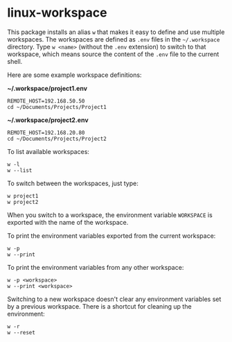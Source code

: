 # linux-workspace

This package installs an alias `w` that makes it easy to define and use
multiple workspaces. The workspaces are defined as `.env` files in the
`~/.workspace` directory. Type `w <name>` (without the `.env` extension)
to switch to that workspace, which means source the content of the `.env`
file to the current shell. 

Here are some example workspace definitions:

**~/.workspace/project1.env**

    REMOTE_HOST=192.168.50.50
    cd ~/Documents/Projects/Project1

**~/.workspace/project2.env**

    REMOTE_HOST=192.168.20.80
    cd ~/Documents/Projects/Project2

To list available workspaces:

    w -l
    w --list

To switch between the workspaces, just type:

    w project1
    w project2

When you switch to a workspace, the environment variable `WORKSPACE` is
exported with the name of the workspace.

To print the environment variables exported from the current workspace:

    w -p
    w --print

To print the environment variables from any other workspace:

    w -p <workspace>
    w --print <workspace>

Switching to a new workspace doesn't clear any environment variables set
by a previous workspace. There is a shortcut for cleaning up the environment:

    w -r
    w --reset

